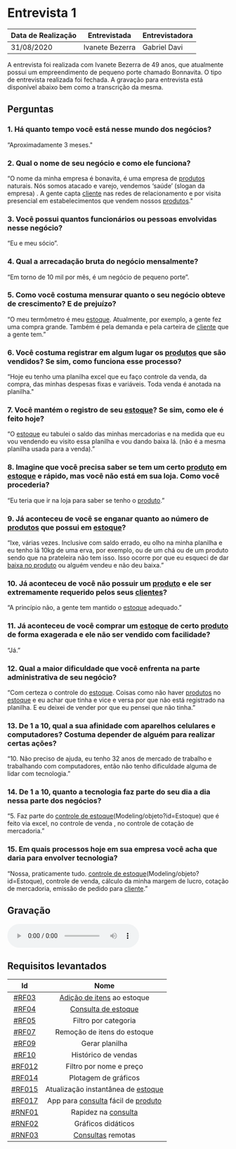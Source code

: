 # Entrevista 1

| Data de Realização | Entrevistada | Entrevistadora
| - | - | - |
|  31/08/2020 | Ivanete Bezerra | Gabriel Davi |

A entrevista foi realizada com Ivanete Bezerra de 49 anos, que atualmente possui um empreendimento de pequeno porte chamado Bonnavita. O tipo de entrevista realizada foi fechada. A gravação para entrevista está disponível abaixo bem como a transcrição da mesma.

## Perguntas

### 1. Há quanto tempo você está nesse mundo dos negócios?

“Aproximadamente 3 meses."

### 2. Qual o nome de seu negócio e como ele funciona?

“O nome da minha empresa é bonavita, é uma empresa de [produtos](Modeling/objeto?id=Produto) naturais. Nós somos atacado e varejo, vendemos ‘saúde’ (slogan da empresa) . A gente capta [cliente](Modeling/objeto?id=usuário) nas redes de relacionamento e por visita presencial em estabelecimentos que vendem nossos [produtos](Modeling/objeto?id=Produto)."

### 3. Você possui quantos funcionários ou pessoas envolvidas nesse negócio?

“Eu e meu sócio”.

### 4. Qual a arrecadação bruta do negócio mensalmente?

“Em torno de 10 mil por mês, é um negócio de pequeno porte”.

### 5. Como você costuma mensurar quanto o seu negócio obteve de crescimento? E de prejuízo?

“O meu termômetro é meu [estoque](Modeling/objeto?id=Estoque). Atualmente, por exemplo, a gente fez uma compra grande. Também é pela demanda e pela carteira de [cliente](Modeling/objeto?id=usuário) que a gente tem.”

### 6. Você costuma registrar em algum lugar os [produtos](Modeling/objeto?id=Produto) que são vendidos? Se sim, como funciona esse processo?

“Hoje eu tenho uma planilha excel que eu faço controle da venda, da compra, das minhas despesas fixas e variáveis. Toda venda é anotada na planilha."

### 7. Você mantém o registro de seu [estoque](Modeling/objeto?id=Estoque)? Se sim, como ele é feito hoje?

“O [estoque](Modeling/objeto?id=Estoque) eu tabulei o saldo das minhas mercadorias e na medida que eu vou vendendo eu visito essa planilha e vou dando baixa lá. (não é a mesma planilha usada para a venda).”

### 8. Imagine que você precisa saber se tem um certo [produto](Modeling/objeto?id=Produto) em [estoque](Modeling/objeto?id=Estoque) e rápido, mas você não está em sua loja. Como você procederia?

“Eu teria que ir na loja para saber se tenho o [produto](Modeling/objeto?id=Produto).”

### 9. Já aconteceu de você se enganar quanto ao número de [produtos](Modeling/objeto?id=Produto) que possui em [estoque](Modeling/objeto?id=Estoque)?

“Ixe, várias vezes. Inclusive com saldo errado, eu olho na minha planilha e eu tenho lá 10kg de uma erva, por exemplo, ou de um chá ou de um produto sendo que na prateleira não tem isso. Isso ocorre por que eu esqueci de dar [baixa no produto](Modeling/verbo?id=Baixa-em-Produto)  ou alguém vendeu e não deu baixa.”

### 10. Já aconteceu de você não possuir um [produto](Modeling/objeto?id=Produto) e ele ser extremamente requerido pelos seus [clientes](Modeling/objeto?id=usuário)?

“A princípio não, a gente tem mantido o [estoque](Modeling/objeto?id=Estoque) adequado.”

### 11. Já aconteceu de você comprar um [estoque](Modeling/objeto?id=Estoque) de certo [produto](Modeling/objeto?id=Produto) de forma exagerada e ele não ser vendido com facilidade?

“Já.”

### 12. Qual a maior dificuldade que você enfrenta na parte administrativa de seu negócio?

“Com certeza o controle do [estoque](Modeling/objeto?id=Estoque). Coisas como não haver [produtos](Modeling/objeto?id=Produto) no [estoque](Modeling/objeto?id=Estoque) e eu achar que tinha e vice e versa por que não está registrado na planilha. E eu deixei de vender por que eu pensei que não tinha.”

### 13. De 1 a 10, qual a sua afinidade com aparelhos celulares e computadores? Costuma depender de alguém para realizar certas ações?

“10. Não preciso de ajuda, eu tenho 32 anos de mercado de trabalho e trabalhando com computadores, então não tenho dificuldade alguma de lidar com tecnologia.”

### 14. De 1 a 10, quanto a tecnologia faz parte do seu dia a dia nessa parte dos negócios?

“5. Faz parte do [controle de estoque](Modeling/verbo?id=Controle-de-Estoque)(Modeling/objeto?id=Estoque) que é feito via excel, no controle de venda , no controle de cotação de mercadoria.”

### 15. Em quais processos hoje em sua empresa você acha que daria para envolver tecnologia?

“Nossa, praticamente tudo. [controle de estoque](Modeling/verbo?id=Controle-de-Estoque)(Modeling/objeto?id=Estoque), controle de venda, cálculo da minha margem de lucro, cotação de mercadoria, emissão de pedido para [cliente](Modeling/objeto?id=usuário).”

## Gravação

<audio controls>
  <source src="https://unbarqdsw.github.io/2020.1_G12_Stock/assets/audios/interview/entrevistaIvanete.m4a" type="audio/mpeg">
</audio>

## Requisitos levantados

|                                     Id                                      |                Nome                 |
| :-------------------------------------------------------------------------: | :---------------------------------: |
|    [#RF03](Elicitation/RequisitosElicitados.md?id=requisitos-funcionais)    |     [Adição de itens](Modeling/verbo?id=Cadastrar-Produto) ao estoque      |
|    [#RF04](Elicitation/RequisitosElicitados.md?id=requisitos-funcionais)    |         [Consulta de estoque](Modeling/verbo?id=Consultar-Produto)         |
|    [#RF05](Elicitation/RequisitosElicitados.md?id=requisitos-funcionais)    |        Filtro por categoria         |
|    [#RF07](Elicitation/RequisitosElicitados.md?id=requisitos-funcionais)    |     Remoção de itens do estoque     |
|    [#RF09](Elicitation/RequisitosElicitados.md?id=requisitos-funcionais)    |           Gerar planilha            |
|    [#RF10](Elicitation/RequisitosElicitados.md?id=requisitos-funcionais)    |         Histórico de vendas         |
|   [#RF012](Elicitation/RequisitosElicitados.md?id=requisitos-funcionais)    |       Filtro por nome e preço       |
|   [#RF014](Elicitation/RequisitosElicitados.md?id=requisitos-funcionais)    |        Plotagem de gráficos         |
|   [#RF015](Elicitation/RequisitosElicitados.md?id=requisitos-funcionais)    | Atualização instantânea de [estoque](Modeling/objeto?id=Estoque)  |
|   [#RF017](Elicitation/RequisitosElicitados.md?id=requisitos-funcionais)    | App para [consulta](Modeling/verbo?id=Consultar-Produto) fácil de [produto](Modeling/objeto?id=Produto) |
| [#RNF01](Elicitation/RequisitosElicitados.md?id=requisitos-não-funcionais) |         Rapidez na [consulta](Modeling/verbo?id=Consultar-Produto)         |
| [#RNF02](Elicitation/RequisitosElicitados.md?id=requisitos-não-funcionais) |         Gráficos didáticos          |
| [#RNF03](Elicitation/RequisitosElicitados.md?id=requisitos-não-funcionais) |          [Consultas]((Modeling/verbo?id=Consultar-Produto)) remotas          |

